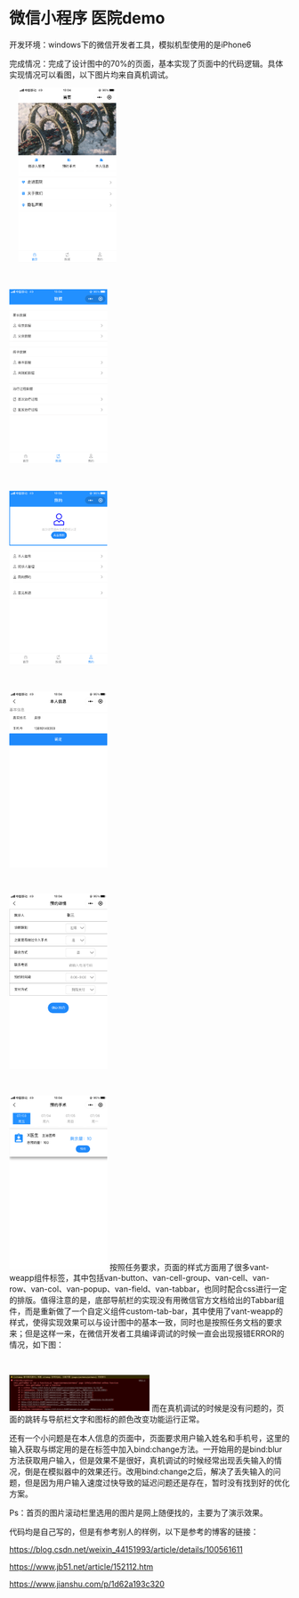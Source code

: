 # 微信小程序 医院demo
 
开发环境：windows下的微信开发者工具，模拟机型使用的是iPhone6

完成情况：完成了设计图中的70%的页面，基本实现了页面中的代码逻辑。具体实现情况可以看图，以下图片均来自真机调试。
<p>&nbsp;&nbsp;&nbsp;&nbsp;<img src="https://github.com/ALL-perfect/deemowxapp/blob/deemowxapp/pic/pic1.png?raw=true" height="35%" width="35%" /></p>
<p>&nbsp;&nbsp;&nbsp;&nbsp;</p><img src="https://github.com/ALL-perfect/deemowxapp/blob/deemowxapp/pic/pic2.png?raw=true" height="35%" width="35%" />
<p>&nbsp;&nbsp;&nbsp;&nbsp;</p><img src="https://github.com/ALL-perfect/deemowxapp/blob/deemowxapp/pic/pic3.png?raw=true" height="35%" width="35%" />
<p>&nbsp;&nbsp;&nbsp;&nbsp;</p><img src="https://github.com/ALL-perfect/deemowxapp/blob/deemowxapp/pic/pic4.png?raw=true" height="35%" width="35%" />
<p>&nbsp;&nbsp;&nbsp;&nbsp;</p><img src="https://github.com/ALL-perfect/deemowxapp/blob/deemowxapp/pic/pic5.png?raw=true" height="35%" width="35%" />
<p>&nbsp;&nbsp;&nbsp;&nbsp;</p><img src="https://github.com/ALL-perfect/deemowxapp/blob/deemowxapp/pic/pic6.png?raw=true" height="35%" width="35%" />
按照任务要求，页面的样式方面用了很多vant-weapp组件标签，其中包括van-button、van-cell-group、van-cell、van-row、van-col、van-popup、van-field、van-tabbar，也同时配合css进行一定的排版。值得注意的是，底部导航栏的实现没有用微信官方文档给出的Tabbar组件，而是重新做了一个自定义组件custom-tab-bar，其中使用了vant-weapp的样式，使得实现效果可以与设计图中的基本一致，同时也是按照任务文档的要求来；但是这样一来，在微信开发者工具编译调试的时候一直会出现报错ERROR的情况，如下图：
<p>&nbsp;&nbsp;&nbsp;&nbsp;</p><img src="https://github.com/ALL-perfect/deemowxapp/blob/deemowxapp/pic/error.png?raw=true" height="50%" width="50%" />
而在真机调试的时候是没有问题的，页面的跳转与导航栏文字和图标的颜色改变功能运行正常。

还有一个小问题是在本人信息的页面中，页面要求用户输入姓名和手机号，这里的输入获取与绑定用的是在标签中加入bind:change方法。一开始用的是bind:blur方法获取用户输入，但是效果不是很好，真机调试的时候经常出现丢失输入的情况，倒是在模拟器中的效果还行。改用bind:change之后，解决了丢失输入的问题，但是因为用户输入速度过快导致的延迟问题还是存在，暂时没有找到好的优化方案。

Ps：首页的图片滚动栏里选用的图片是网上随便找的，主要为了演示效果。

代码均是自己写的，但是有参考别人的样例，以下是参考的博客的链接：

https://blog.csdn.net/weixin_44151993/article/details/100561611

https://www.jb51.net/article/152112.htm

https://www.jianshu.com/p/1d62a193c320
